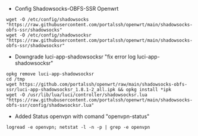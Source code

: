 * Config Shadowsocks-OBFS-SSR Openwrt
```
wget -O /etc/config/shadowsocks "https://raw.githubusercontent.com/portalssh/openwrt/main/shadowsocks-obfs-ssr/shadowsocks"
wget -O /etc/config/shadowsocksr "https://raw.githubusercontent.com/portalssh/openwrt/main/shadowsocks-obfs-ssr/shadowsocksr"
```

* Downgrade luci-app-shadowsocksr "fix error log luci-app-shadowsocksr"
```
opkg remove luci-app-shadowsocksr
cd /tmp
wget https://github.com/portalssh/openwrt/raw/main/shadowsocks-obfs-ssr/luci-app-shadowsocksr_1.8.1-2_all.ipk && opkg install *ipk
wget -O /usr/lib/lua/luci/controller/shadowsocksr.lua "https://raw.githubusercontent.com/portalssh/openwrt/main/shadowsocks-obfs-ssr/config/shadowsocksr.lua"
```
* Added Status openvpn with comand "openvpn-status"
```
logread -e openvpn; netstat -l -n -p | grep -e openvpn
```
